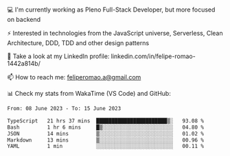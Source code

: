 💻 I'm currently working as Pleno Full-Stack Developer, but more focused on backend

⚡ Interested in technologies from the JavaScript universe, Serverless, Clean Architecture, DDD, TDD and other design patterns

👥 Take a look at my LinkedIn profile: linkedin.com/in/felipe-romao-1442a814b/

📫 How to reach me: feliperomao.a@gmail.com

📊 Check my stats from WakaTime (VS Code) and GitHub:

<!--START_SECTION:waka-->

```txt
From: 08 June 2023 - To: 15 June 2023

TypeScript   21 hrs 37 mins  ███████████████████████▒░   93.08 %
Bash         1 hr 6 mins     █▒░░░░░░░░░░░░░░░░░░░░░░░   04.80 %
JSON         14 mins         ▒░░░░░░░░░░░░░░░░░░░░░░░░   01.02 %
Markdown     13 mins         ▒░░░░░░░░░░░░░░░░░░░░░░░░   00.96 %
YAML         1 min           ░░░░░░░░░░░░░░░░░░░░░░░░░   00.11 %
```

<!--END_SECTION:waka-->
